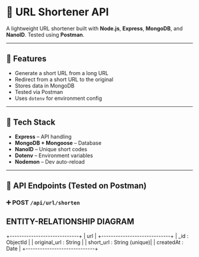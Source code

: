 # 🔗 URL Shortener API

A lightweight URL shortener built with **Node.js**, **Express**, **MongoDB**, and **NanoID**. Tested using **Postman**.

---

## 📌 Features

- Generate a short URL from a long URL
- Redirect from a short URL to the original
- Stores data in MongoDB
- Tested via Postman
- Uses `dotenv` for environment config

---

## 🧱 Tech Stack

- **Express** – API handling
- **MongoDB + Mongoose** – Database
- **NanoID** – Unique short codes
- **Dotenv** – Environment variables
- **Nodemon** – Dev auto-reload

---

## 🧪 API Endpoints (Tested on Postman)

### ➕ POST `/api/url/shorten`

## ENTITY-RELATIONSHIP DIAGRAM
+-----------------------------+
|           url              |
+-----------------------------+
| _id : ObjectId              |
| original_url : String       |
| short_url : String (unique)|
| createdAt : Date            |
+-----------------------------+

